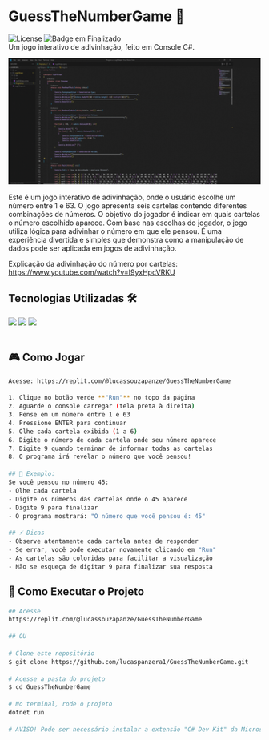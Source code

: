# GuessTheNumberGame 🤔
![License](https://img.shields.io/badge/lucaspanzera-GuessTheNumberGame-blue) ![Badge em Finalizado](https://img.shields.io/badge/Status-Finalizado-blue)</br>
Um jogo interativo de adivinhação, feito em Console C#.

![GuessTheNumberGame](content/header.gif)

Este é um jogo interativo de adivinhação, onde o usuário escolhe um número entre 1 e 63. O jogo apresenta seis cartelas contendo diferentes combinações de números. O objetivo do jogador é indicar em quais cartelas o número escolhido aparece. Com base nas escolhas do jogador, o jogo utiliza lógica para adivinhar o número em que ele pensou. É uma experiência divertida e simples que demonstra como a manipulação de dados pode ser aplicada em jogos de adivinhação.

Explicação da adivinhação do número por cartelas: https://www.youtube.com/watch?v=I9yxHpcVRKU

## Tecnologias Utilizadas 🛠️
<div align="left">
  <img src="https://img.shields.io/badge/C%23-blue?logo=c-sharp&logoColor=white&style=for-the-badge" />
  <img src="https://img.shields.io/badge/VS_Code-007ACC?logo=visual-studio-code&logoColor=white&style=for-the-badge"/>
  <img src="https://img.shields.io/badge/.NET-5C2D91?logo=.net&logoColor=white&style=for-the-badge"/>
</div></BR>

## 🎮 Como Jogar
```bash
Acesse: https://replit.com/@lucassouzapanze/GuessTheNumberGame

1. Clique no botão verde **"Run"** no topo da página
2. Aguarde o console carregar (tela preta à direita)
3. Pense em um número entre 1 e 63
4. Pressione ENTER para continuar
5. Olhe cada cartela exibida (1 a 6)
6. Digite o número de cada cartela onde seu número aparece
7. Digite 9 quando terminar de informar todas as cartelas
8. O programa irá revelar o número que você pensou!

## 🎯 Exemplo:
Se você pensou no número 45:
- Olhe cada cartela
- Digite os números das cartelas onde o 45 aparece
- Digite 9 para finalizar
- O programa mostrará: "O número que você pensou é: 45"

## ⚡ Dicas
- Observe atentamente cada cartela antes de responder
- Se errar, você pode executar novamente clicando em "Run"
- As cartelas são coloridas para facilitar a visualização
- Não se esqueça de digitar 9 para finalizar sua resposta

```

## 🚀 Como Executar o Projeto
```bash
## Acesse
https://replit.com/@lucassouzapanze/GuessTheNumberGame

## OU

# Clone este repositório
$ git clone https://github.com/lucaspanzera1/GuessTheNumberGame.git

# Acesse a pasta do projeto
$ cd GuessTheNumberGame

# No terminal, rode o projeto
dotnet run

# AVISO! Pode ser necessário instalar a extensão "C# Dev Kit" da Microsoft 

```
